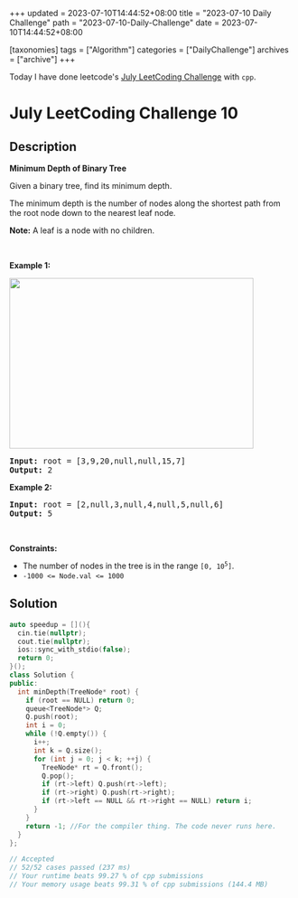 +++
updated = 2023-07-10T14:44:52+08:00
title = "2023-07-10 Daily Challenge"
path = "2023-07-10-Daily-Challenge"
date = 2023-07-10T14:44:52+08:00

[taxonomies]
tags = ["Algorithm"]
categories = ["DailyChallenge"]
archives = ["archive"]
+++

Today I have done leetcode's [July LeetCoding Challenge](https://leetcode.com/problems/minimum-depth-of-binary-tree/) with `cpp`.

<!-- more -->

# July LeetCoding Challenge 10

## Description

**Minimum Depth of Binary Tree**

<p>Given a binary tree, find its minimum depth.</p>

<p>The minimum depth is the number of nodes along the shortest path from the root node down to the nearest leaf node.</p>

<p><strong>Note:</strong>&nbsp;A leaf is a node with no children.</p>

<p>&nbsp;</p>
<p><strong class="example">Example 1:</strong></p>
<img alt="" src="https://assets.leetcode.com/uploads/2020/10/12/ex_depth.jpg" style="width: 432px; height: 302px;" />
<pre>
<strong>Input:</strong> root = [3,9,20,null,null,15,7]
<strong>Output:</strong> 2
</pre>

<p><strong class="example">Example 2:</strong></p>

<pre>
<strong>Input:</strong> root = [2,null,3,null,4,null,5,null,6]
<strong>Output:</strong> 5
</pre>

<p>&nbsp;</p>
<p><strong>Constraints:</strong></p>

<ul>
	<li>The number of nodes in the tree is in the range <code>[0, 10<sup>5</sup>]</code>.</li>
	<li><code>-1000 &lt;= Node.val &lt;= 1000</code></li>
</ul>


## Solution

``` cpp
auto speedup = [](){
  cin.tie(nullptr);
  cout.tie(nullptr);
  ios::sync_with_stdio(false);
  return 0;
}();
class Solution {
public:
  int minDepth(TreeNode* root) {
    if (root == NULL) return 0;
    queue<TreeNode*> Q;
    Q.push(root);
    int i = 0;
    while (!Q.empty()) {
      i++;
      int k = Q.size();
      for (int j = 0; j < k; ++j) {
        TreeNode* rt = Q.front();
        Q.pop();
        if (rt->left) Q.push(rt->left);
        if (rt->right) Q.push(rt->right);
        if (rt->left == NULL && rt->right == NULL) return i;
      }
    }
    return -1; //For the compiler thing. The code never runs here.
  }
};

// Accepted
// 52/52 cases passed (237 ms)
// Your runtime beats 99.27 % of cpp submissions
// Your memory usage beats 99.31 % of cpp submissions (144.4 MB)
```
